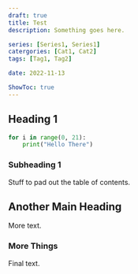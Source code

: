 ```yaml
---
draft: true
title: Test
description: Something goes here.

series: [Series1, Series1]
catergories: [Cat1, Cat2]
tags: [Tag1, Tag2]

date: 2022-11-13

ShowToc: true
---
```


## Heading 1

```python
for i in range(0, 21):
    print("Hello There")
```

### Subheading 1

Stuff to pad out the table of contents.

## Another Main Heading

More text.

### More Things

Final text.
